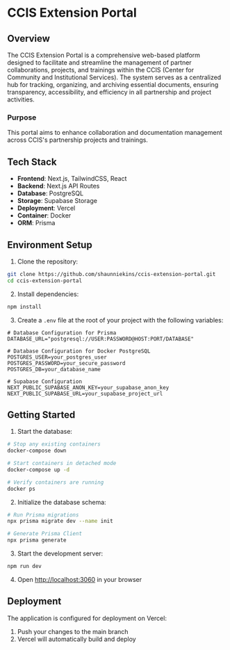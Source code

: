 # CCIS Extension Portal

## Overview

The CCIS Extension Portal is a comprehensive web-based platform designed to facilitate and streamline the management of partner collaborations, projects, and trainings within the CCIS (Center for Community and Institutional Services). The system serves as a centralized hub for tracking, organizing, and archiving essential documents, ensuring transparency, accessibility, and efficiency in all partnership and project activities.

### Purpose

This portal aims to enhance collaboration and documentation management across CCIS's partnership projects and trainings.

## Tech Stack

- **Frontend**: Next.js, TailwindCSS, React
- **Backend**: Next.js API Routes
- **Database**: PostgreSQL<!-- - **Authentication**: Supabase Auth -->
- **Storage**: Supabase Storage
- **Deployment**: Vercel
- **Container**: Docker
- **ORM**: Prisma

## Environment Setup

1. Clone the repository:

```bash
git clone https://github.com/shaunniekins/ccis-extension-portal.git
cd ccis-extension-portal
```

2. Install dependencies:

```bash
npm install
```

3. Create a `.env` file at the root of your project with the following variables:

```env
# Database Configuration for Prisma
DATABASE_URL="postgresql://USER:PASSWORD@HOST:PORT/DATABASE"

# Database Configuration for Docker PostgreSQL
POSTGRES_USER=your_postgres_user
POSTGRES_PASSWORD=your_secure_password
POSTGRES_DB=your_database_name

# Supabase Configuration
NEXT_PUBLIC_SUPABASE_ANON_KEY=your_supabase_anon_key
NEXT_PUBLIC_SUPABASE_URL=your_supabase_project_url
```

## Getting Started

1. Start the database:

```bash
# Stop any existing containers
docker-compose down

# Start containers in detached mode
docker-compose up -d

# Verify containers are running
docker ps
```

2. Initialize the database schema:

```bash
# Run Prisma migrations
npx prisma migrate dev --name init

# Generate Prisma Client
npx prisma generate
```

3. Start the development server:

```bash
npm run dev
```

4. Open [http://localhost:3060](http://localhost:3060) in your browser

## Deployment

The application is configured for deployment on Vercel:

1. Push your changes to the main branch
2. Vercel will automatically build and deploy
